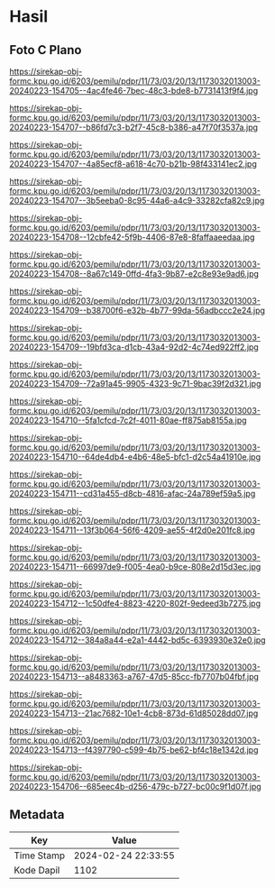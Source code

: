 # Hasil

## Foto C Plano

https://sirekap-obj-formc.kpu.go.id/6203/pemilu/pdpr/11/73/03/20/13/1173032013003-20240223-154705--4ac4fe46-7bec-48c3-bde8-b7731413f9f4.jpg

https://sirekap-obj-formc.kpu.go.id/6203/pemilu/pdpr/11/73/03/20/13/1173032013003-20240223-154707--b86fd7c3-b2f7-45c8-b386-a47f70f3537a.jpg

https://sirekap-obj-formc.kpu.go.id/6203/pemilu/pdpr/11/73/03/20/13/1173032013003-20240223-154707--4a85ecf8-a618-4c70-b21b-98f433141ec2.jpg

https://sirekap-obj-formc.kpu.go.id/6203/pemilu/pdpr/11/73/03/20/13/1173032013003-20240223-154707--3b5eeba0-8c95-44a6-a4c9-33282cfa82c9.jpg

https://sirekap-obj-formc.kpu.go.id/6203/pemilu/pdpr/11/73/03/20/13/1173032013003-20240223-154708--12cbfe42-5f9b-4406-87e8-8faffaaeedaa.jpg

https://sirekap-obj-formc.kpu.go.id/6203/pemilu/pdpr/11/73/03/20/13/1173032013003-20240223-154708--8a67c149-0ffd-4fa3-9b87-e2c8e93e9ad6.jpg

https://sirekap-obj-formc.kpu.go.id/6203/pemilu/pdpr/11/73/03/20/13/1173032013003-20240223-154709--b38700f6-e32b-4b77-99da-56adbccc2e24.jpg

https://sirekap-obj-formc.kpu.go.id/6203/pemilu/pdpr/11/73/03/20/13/1173032013003-20240223-154709--19bfd3ca-d1cb-43a4-92d2-4c74ed922ff2.jpg

https://sirekap-obj-formc.kpu.go.id/6203/pemilu/pdpr/11/73/03/20/13/1173032013003-20240223-154709--72a91a45-9905-4323-9c71-9bac39f2d321.jpg

https://sirekap-obj-formc.kpu.go.id/6203/pemilu/pdpr/11/73/03/20/13/1173032013003-20240223-154710--5fa1cfcd-7c2f-4011-80ae-ff875ab8155a.jpg

https://sirekap-obj-formc.kpu.go.id/6203/pemilu/pdpr/11/73/03/20/13/1173032013003-20240223-154710--64de4db4-e4b6-48e5-bfc1-d2c54a41910e.jpg

https://sirekap-obj-formc.kpu.go.id/6203/pemilu/pdpr/11/73/03/20/13/1173032013003-20240223-154711--cd31a455-d8cb-4816-afac-24a789ef59a5.jpg

https://sirekap-obj-formc.kpu.go.id/6203/pemilu/pdpr/11/73/03/20/13/1173032013003-20240223-154711--13f3b064-56f6-4209-ae55-4f2d0e201fc8.jpg

https://sirekap-obj-formc.kpu.go.id/6203/pemilu/pdpr/11/73/03/20/13/1173032013003-20240223-154711--66997de9-f005-4ea0-b9ce-808e2d15d3ec.jpg

https://sirekap-obj-formc.kpu.go.id/6203/pemilu/pdpr/11/73/03/20/13/1173032013003-20240223-154712--1c50dfe4-8823-4220-802f-9edeed3b7275.jpg

https://sirekap-obj-formc.kpu.go.id/6203/pemilu/pdpr/11/73/03/20/13/1173032013003-20240223-154712--384a8a44-e2a1-4442-bd5c-6393930e32e0.jpg

https://sirekap-obj-formc.kpu.go.id/6203/pemilu/pdpr/11/73/03/20/13/1173032013003-20240223-154713--a8483363-a767-47d5-85cc-fb7707b04fbf.jpg

https://sirekap-obj-formc.kpu.go.id/6203/pemilu/pdpr/11/73/03/20/13/1173032013003-20240223-154713--21ac7682-10e1-4cb8-873d-61d85028dd07.jpg

https://sirekap-obj-formc.kpu.go.id/6203/pemilu/pdpr/11/73/03/20/13/1173032013003-20240223-154713--f4397790-c599-4b75-be62-bf4c18e1342d.jpg

https://sirekap-obj-formc.kpu.go.id/6203/pemilu/pdpr/11/73/03/20/13/1173032013003-20240223-154706--685eec4b-d256-479c-b727-bc00c9f1d07f.jpg


## Metadata

| Key        | Value               |
| ---------- | ------------------- |
| Time Stamp | 2024-02-24 22:33:55 |
| Kode Dapil | 1102                |



